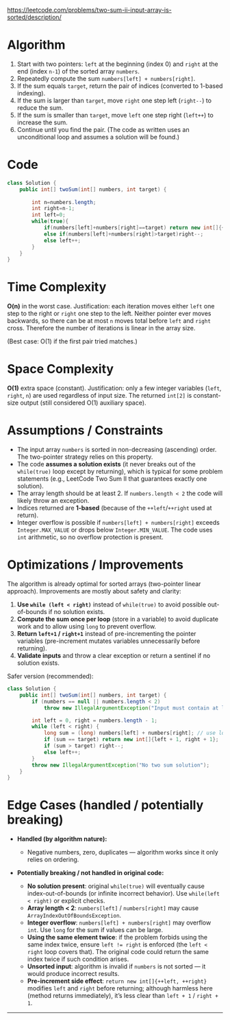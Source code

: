 https://leetcode.com/problems/two-sum-ii-input-array-is-sorted/description/

# Algorithm

1. Start with two pointers: `left` at the beginning (index 0) and `right` at the end (index `n-1`) of the sorted array `numbers`.
2. Repeatedly compute the sum `numbers[left] + numbers[right]`.
3. If the sum equals `target`, return the pair of indices (converted to 1-based indexing).
4. If the sum is larger than `target`, move `right` one step left (`right--`) to reduce the sum.
5. If the sum is smaller than `target`, move `left` one step right (`left++`) to increase the sum.
6. Continue until you find the pair. (The code as written uses an unconditional loop and assumes a solution will be found.)

# Code

```java
class Solution {
    public int[] twoSum(int[] numbers, int target) {
        
        int n=numbers.length;
        int right=n-1;
        int left=0;
        while(true){
            if(numbers[left]+numbers[right]==target) return new int[]{++left,++right};
            else if(numbers[left]+numbers[right]>target)right--;
            else left++;
        }
    }
}
```

# Time Complexity

**O(n)** in the worst case.
Justification: each iteration moves either `left` one step to the right or `right` one step to the left. Neither pointer ever moves backwards, so there can be at most `n` moves total before `left` and `right` cross. Therefore the number of iterations is linear in the array size.

(Best case: O(1) if the first pair tried matches.)

# Space Complexity

**O(1)** extra space (constant).
Justification: only a few integer variables (`left`, `right`, `n`) are used regardless of input size. The returned `int[2]` is constant-size output (still considered O(1) auxiliary space).

# Assumptions / Constraints

* The input array `numbers` is sorted in non-decreasing (ascending) order. The two-pointer strategy relies on this property.
* The code **assumes a solution exists** (it never breaks out of the `while(true)` loop except by returning), which is typical for some problem statements (e.g., LeetCode Two Sum II that guarantees exactly one solution).
* The array length should be at least 2. If `numbers.length < 2` the code will likely throw an exception.
* Indices returned are **1-based** (because of the `++left`/`++right` used at return).
* Integer overflow is possible if `numbers[left] + numbers[right]` exceeds `Integer.MAX_VALUE` or drops below `Integer.MIN_VALUE`. The code uses `int` arithmetic, so no overflow protection is present.

# Optimizations / Improvements

The algorithm is already optimal for sorted arrays (two-pointer linear approach). Improvements are mostly about safety and clarity:

1. **Use `while (left < right)`** instead of `while(true)` to avoid possible out-of-bounds if no solution exists.
2. **Compute the sum once per loop** (store in a variable) to avoid duplicate work and to allow using `long` to prevent overflow.
3. **Return `left+1` / `right+1`** instead of pre-incrementing the pointer variables (pre-increment mutates variables unnecessarily before returning).
4. **Validate inputs** and throw a clear exception or return a sentinel if no solution exists.

Safer version (recommended):

```java
class Solution {
    public int[] twoSum(int[] numbers, int target) {
        if (numbers == null || numbers.length < 2) 
            throw new IllegalArgumentException("Input must contain at least two numbers");

        int left = 0, right = numbers.length - 1;
        while (left < right) {
            long sum = (long) numbers[left] + numbers[right]; // use long to avoid overflow
            if (sum == target) return new int[]{left + 1, right + 1};
            if (sum > target) right--;
            else left++;
        }
        throw new IllegalArgumentException("No two sum solution");
    }
}
```

# Edge Cases (handled / potentially breaking)

* **Handled (by algorithm nature):**

  * Negative numbers, zero, duplicates — algorithm works since it only relies on ordering.
* **Potentially breaking / not handled in original code:**

  * **No solution present**: original `while(true)` will eventually cause index-out-of-bounds (or infinite incorrect behavior). Use `while(left < right)` or explicit checks.
  * **Array length < 2**: `numbers[left]` / `numbers[right]` may cause `ArrayIndexOutOfBoundsException`.
  * **Integer overflow**: `numbers[left] + numbers[right]` may overflow `int`. Use `long` for the sum if values can be large.
  * **Using the same element twice**: if the problem forbids using the same index twice, ensure `left != right` is enforced (the `left < right` loop covers that). The original code could return the same index twice if such condition arises.
  * **Unsorted input**: algorithm is invalid if `numbers` is not sorted — it would produce incorrect results.
  * **Pre-increment side effect**: `return new int[]{++left, ++right}` modifies `left` and `right` before returning; although harmless here (method returns immediately), it’s less clear than `left + 1` / `right + 1`.

---
